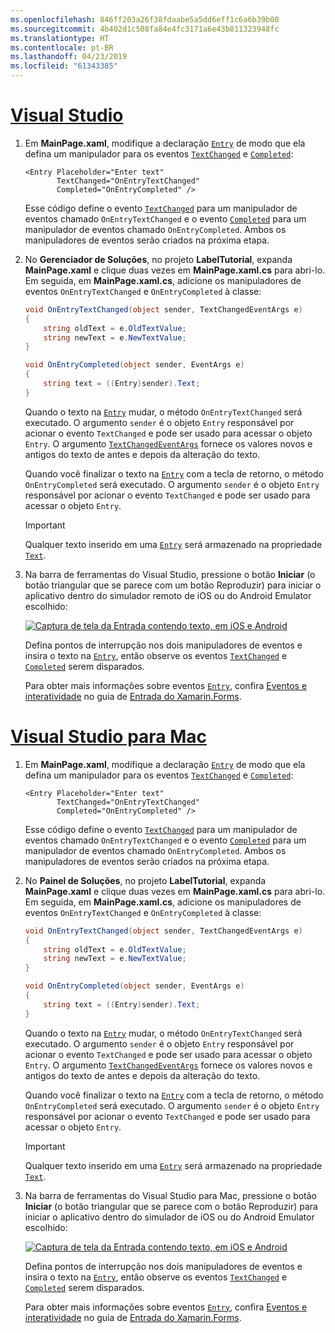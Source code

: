 ```yaml
---
ms.openlocfilehash: 846ff203a26f38fdaabe5a5dd6eff1c6a6b39b08
ms.sourcegitcommit: 4b402d1c508fa84e4fc3171a6e43b811323948fc
ms.translationtype: HT
ms.contentlocale: pt-BR
ms.lasthandoff: 04/23/2019
ms.locfileid: "61343385"
---
```

# <a name="visual-studiotabvswin"></a>[Visual Studio](#tab/vswin)

1. Em **MainPage.xaml**, modifique a declaração [`Entry`](xref:Xamarin.Forms.Entry) de modo que ela defina um manipulador para os eventos [`TextChanged`](xref:Xamarin.Forms.Entry.TextChanged) e [`Completed`](xref:Xamarin.Forms.Entry.Completed):

    ```xaml
    <Entry Placeholder="Enter text"
           TextChanged="OnEntryTextChanged"
           Completed="OnEntryCompleted" />
    ```

    Esse código define o evento [`TextChanged`](xref:Xamarin.Forms.Entry.TextChanged) para um manipulador de eventos chamado `OnEntryTextChanged` e o evento [`Completed`](xref:Xamarin.Forms.Entry.Completed) para um manipulador de eventos chamado `OnEntryCompleted`. Ambos os manipuladores de eventos serão criados na próxima etapa.

1. No **Gerenciador de Soluções**, no projeto **LabelTutorial**, expanda **MainPage.xaml** e clique duas vezes em **MainPage.xaml.cs** para abri-lo. Em seguida, em **MainPage.xaml.cs**, adicione os manipuladores de eventos `OnEntryTextChanged` e `OnEntryCompleted` à classe:

    ```csharp
    void OnEntryTextChanged(object sender, TextChangedEventArgs e)
    {
        string oldText = e.OldTextValue;
        string newText = e.NewTextValue;
    }

    void OnEntryCompleted(object sender, EventArgs e)
    {
        string text = ((Entry)sender).Text;
    }
    ```

    Quando o texto na [`Entry`](xref:Xamarin.Forms.Entry) mudar, o método `OnEntryTextChanged` será executado. O argumento `sender` é o objeto `Entry` responsável por acionar o evento `TextChanged` e pode ser usado para acessar o objeto `Entry`. O argumento [`TextChangedEventArgs`](xref:Xamarin.Forms.TextChangedEventArgs) fornece os valores novos e antigos do texto de antes e depois da alteração do texto.

    Quando você finalizar o texto na [`Entry`](xref:Xamarin.Forms.Entry) com a tecla de retorno, o método `OnEntryCompleted` será executado. O argumento `sender` é o objeto `Entry` responsável por acionar o evento `TextChanged` e pode ser usado para acessar o objeto `Entry`.

    > [!IMPORTANT]
    > Qualquer texto inserido em uma [`Entry`](xref:Xamarin.Forms.Entry) será armazenado na propriedade [`Text`](xref:Xamarin.Forms.Entry.Text).

1. Na barra de ferramentas do Visual Studio, pressione o botão **Iniciar** (o botão triangular que se parece com um botão Reproduzir) para iniciar o aplicativo dentro do simulador remoto de iOS ou do Android Emulator escolhido:

    [![Captura de tela da Entrada contendo texto, em iOS e Android](../images/text-changes.png "Entrada com texto")](../images/text-changes-large.png#lightbox "Entrada com texto")

    Defina pontos de interrupção nos dois manipuladores de eventos e insira o texto na [`Entry`](xref:Xamarin.Forms.Entry), então observe os eventos [`TextChanged`](xref:Xamarin.Forms.Entry.TextChanged) e [`Completed`](xref:Xamarin.Forms.Entry.Completed) serem disparados.

    Para obter mais informações sobre eventos [`Entry`](xref:Xamarin.Forms.Entry), confira [Eventos e interatividade](~/xamarin-forms/user-interface/text/entry.md#events-and-interactivity) no guia de [Entrada do Xamarin.Forms](~/xamarin-forms/user-interface/text/entry.md).

# <a name="visual-studio-for-mactabvsmac"></a>[Visual Studio para Mac](#tab/vsmac)

1. Em **MainPage.xaml**, modifique a declaração [`Entry`](xref:Xamarin.Forms.Entry) de modo que ela defina um manipulador para os eventos [`TextChanged`](xref:Xamarin.Forms.Entry.TextChanged) e [`Completed`](xref:Xamarin.Forms.Entry.Completed):

    ```xaml
    <Entry Placeholder="Enter text"
           TextChanged="OnEntryTextChanged"
           Completed="OnEntryCompleted" />
    ```

    Esse código define o evento [`TextChanged`](xref:Xamarin.Forms.Entry.TextChanged) para um manipulador de eventos chamado `OnEntryTextChanged` e o evento [`Completed`](xref:Xamarin.Forms.Entry.Completed) para um manipulador de eventos chamado `OnEntryCompleted`. Ambos os manipuladores de eventos serão criados na próxima etapa.

1. No **Painel de Soluções**, no projeto **LabelTutorial**, expanda **MainPage.xaml** e clique duas vezes em **MainPage.xaml.cs** para abri-lo. Em seguida, em **MainPage.xaml.cs**, adicione os manipuladores de eventos `OnEntryTextChanged` e `OnEntryCompleted` à classe:

    ```csharp
    void OnEntryTextChanged(object sender, TextChangedEventArgs e)
    {
        string oldText = e.OldTextValue;
        string newText = e.NewTextValue;
    }

    void OnEntryCompleted(object sender, EventArgs e)
    {
        string text = ((Entry)sender).Text;
    }
    ```

    Quando o texto na [`Entry`](xref:Xamarin.Forms.Entry) mudar, o método `OnEntryTextChanged` será executado. O argumento `sender` é o objeto `Entry` responsável por acionar o evento `TextChanged` e pode ser usado para acessar o objeto `Entry`. O argumento [`TextChangedEventArgs`](xref:Xamarin.Forms.TextChangedEventArgs) fornece os valores novos e antigos do texto de antes e depois da alteração do texto.

    Quando você finalizar o texto na [`Entry`](xref:Xamarin.Forms.Entry) com a tecla de retorno, o método `OnEntryCompleted` será executado. O argumento `sender` é o objeto `Entry` responsável por acionar o evento `TextChanged` e pode ser usado para acessar o objeto `Entry`.

    > [!IMPORTANT]
    > Qualquer texto inserido em uma [`Entry`](xref:Xamarin.Forms.Entry) será armazenado na propriedade [`Text`](xref:Xamarin.Forms.Entry.Text).

1. Na barra de ferramentas do Visual Studio para Mac, pressione o botão **Iniciar** (o botão triangular que se parece com o botão Reproduzir) para iniciar o aplicativo dentro do simulador de iOS ou do Android Emulator escolhido:

    [![Captura de tela da Entrada contendo texto, em iOS e Android](../images/text-changes.png "Entrada com texto")](../images/text-changes-large.png#lightbox "Entrada com texto")

    Defina pontos de interrupção nos dois manipuladores de eventos e insira o texto na [`Entry`](xref:Xamarin.Forms.Entry), então observe os eventos [`TextChanged`](xref:Xamarin.Forms.Entry.TextChanged) e [`Completed`](xref:Xamarin.Forms.Entry.Completed) serem disparados.

    Para obter mais informações sobre eventos [`Entry`](xref:Xamarin.Forms.Entry), confira [Eventos e interatividade](~/xamarin-forms/user-interface/text/entry.md#events-and-interactivity) no guia de [Entrada do Xamarin.Forms](~/xamarin-forms/user-interface/text/entry.md).

